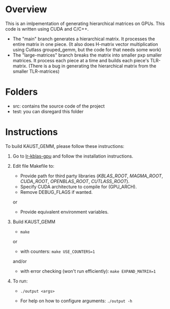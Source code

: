 # Overview
This is an imlpementation of generating hierarchical matrices on GPUs. This code is written using CUDA and C/C++.
- The "main" branch generates a hierarchical matrix. It processes the entire matrix in one piece. (It also does H-matrix vector multiplication using Cutlass grouped_gemm, but the code for that needs some work)
- The "large-matrices" branch breaks the matrix into smaller pxp smaller matrices. It process each piece at a time and builds each piece's TLR-matrix. (There is a bug in generating the hierarchical matrix from the smaller TLR-matrices)

# Folders
- src: contains the source code of the project
- test: you can disregard this folder

# Instructions

To build KAUST_GEMM, please follow these instructions:

1.  Go to  [lr-kblas-gpu](https://github.com/AdnanJaljuli/lr-kblas-gpu.git) and follow the installation instructions.

2.  Edit file Makefile to:
    - Provide path for third party libraries (_KBLAS_ROOT_, _MAGMA_ROOT_, _CUDA_ROOT_, _OPENBLAS_ROOT_, _CUTLASS_ROOT_).
    - Specify CUDA architecture to compile for (GPU_ARCH).
    - Remove DEBUG_FLAGS if wanted.

    or

    - Provide equivalent environment variables.

3.  Build KAUST_GEMM
    - ```make```

    or
    
    
    - with counters: ```make USE_COUNTERS=1```

    and/or
    
    - with error checking (won't run efficiently): ```make EXPAND_MATRIX=1```

4.  To run:
    - ```./output <args>```

    - For help on how to configure arguments: ```./output -h ```

